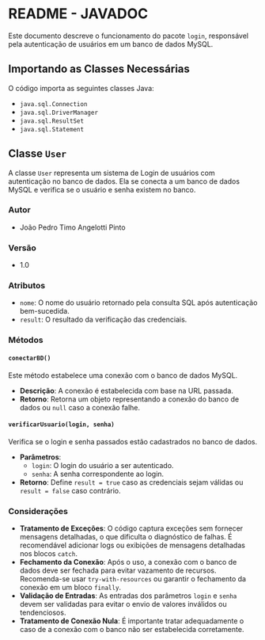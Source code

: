 # README - JAVADOC

Este documento descreve o funcionamento do pacote `login`, responsável pela autenticação de usuários em um banco de dados MySQL.

## Importando as Classes Necessárias

O código importa as seguintes classes Java:

- `java.sql.Connection`
- `java.sql.DriverManager`
- `java.sql.ResultSet`
- `java.sql.Statement`

## Classe `User`

A classe `User` representa um sistema de Login de usuários com autenticação no banco de dados. Ela se conecta a um banco de dados MySQL e verifica se o usuário e senha existem no banco.

### Autor

- João Pedro Timo Angelotti Pinto

### Versão

- 1.0

### Atributos

- `nome`: O nome do usuário retornado pela consulta SQL após autenticação bem-sucedida.
- `result`: O resultado da verificação das credenciais.

### Métodos

#### `conectarBD()`

Este método estabelece uma conexão com o banco de dados MySQL.

- **Descrição**: A conexão é estabelecida com base na URL passada.
- **Retorno**: Retorna um objeto representando a conexão do banco de dados ou `null` caso a conexão falhe.

#### `verificarUsuario(login, senha)`

Verifica se o login e senha passados estão cadastrados no banco de dados.

- **Parâmetros**:
  - `login`: O login do usuário a ser autenticado.
  - `senha`: A senha correspondente ao login.
- **Retorno**: Define `result = true` caso as credenciais sejam válidas ou `result = false` caso contrário.

### Considerações

- **Tratamento de Exceções**: O código captura exceções sem fornecer mensagens detalhadas, o que dificulta o diagnóstico de falhas. É recomendável adicionar logs ou exibições de mensagens detalhadas nos blocos `catch`.
- **Fechamento da Conexão**: Após o uso, a conexão com o banco de dados deve ser fechada para evitar vazamento de recursos. Recomenda-se usar `try-with-resources` ou garantir o fechamento da conexão em um bloco `finally`.
- **Validação de Entradas**: As entradas dos parâmetros `login` e `senha` devem ser validadas para evitar o envio de valores inválidos ou tendenciosos.
- **Tratamento de Conexão Nula**: É importante tratar adequadamente o caso de a conexão com o banco não ser estabelecida corretamente.
